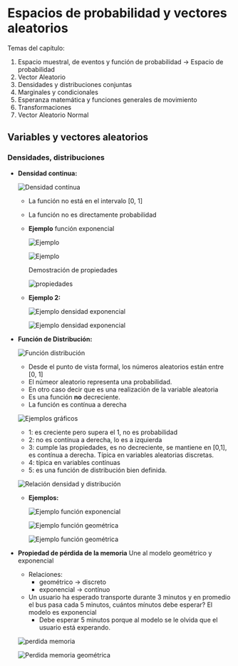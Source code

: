 # Espacios de probabilidad y vectores aleatorios

Temas del capítulo:

1. Espacio muestral, de eventos y función de probabilidad -> Espacio de probabilidad
2. Vector Aleatorio
3. Densidades y distribuciones conjuntas
4. Marginales y condicionales
5. Esperanza matemática y funciones generales de movimiento
6. Transformaciones
7. Vector Aleatorio Normal

## Variables y vectores aleatorios

### Densidades, distribuciones

  - **Densidad continua:**

    ![Densidad contínua](images/0032.png)

    - La función no está en el intervalo [0, 1]
    - La función no es directamente probabilidad
    - **Ejemplo** función exponencial

      ![Ejemplo](images/0033.png)

      ![Ejemplo](images/0034.png)

      Demostración de propiedades

      ![propiedades](images/0035.png)

    - **Ejemplo 2:**

      ![Ejemplo densidad exponencial](images/0036.png)

      ![Ejemplo densidad exponencial](images/0037.png)

  - **Función de Distribución:**

    ![Función distribución](images/0038.png)

    - Desde el punto de vista formal, los números aleatorios están entre [0, 1]
    - El númeor aleatorio representa una probabilidad.
    - En otro caso decir que es una realización de la variable aleatoria
    - Es una función **no** decreciente.
    - La función es contínua a derecha

    ![Ejemplos gráficos](images/0039.png)

    - 1: es creciente pero supera el 1, no es probabilidad
    - 2: no es contínua a  derecha, lo es a izquierda
    - 3: cumple las propiedades, es no decreciente, se mantiene en [0,1], es contínua a derecha. Típica en variables aleatorias discretas.
    - 4: típica en variables contínuas
    - 5: es una función de distribución bien definida.

    ![Relación densidad y distribución](images/003A.png)

    - **Ejemplos:**

      ![Ejemplo función exponencial](images/003B.png)

      ![Ejemplo función geométrica](images/003C.png)

      ![Ejemplo función geométrica](images/003D.png)

  - **Propiedad de pérdida de la memoria** Une al modelo geométrico y exponencial
    - Relaciones:
      - geométrico -> discreto
      - exponencial -> contínuo
    - Un usuario ha esperado transporte durante 3 minutos y en promedio el bus pasa cada 5 minutos, cuántos mínutos debe esperar? El modelo es exponencial
      - Debe esperar 5 minutos porque al modelo se le olvida que el usuario está experando.

    ![perdida memoria](images/003E.png)

    ![Perdida memoria geométrica](images/003F.png)
